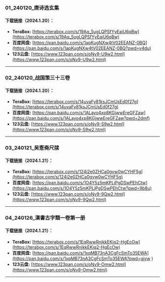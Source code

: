 ### 01_240120_唐诗选玄集

#### 下载链接（2024.1.20）：
- **TeraBox:** [https://terabox.com/s/19Aq_5ugLQPSfYyEaiU6qBw](https://terabox.com/s/19Aq_5ugLQPSfYyEaiU6qBw)
- **百度网盘:** [https://pan.baidu.com/s/1apKugNXw4tV02EEANZ-0BQ](https://pan.baidu.com/s/1apKugNXw4tV02EEANZ-0BQ?pwd=y4du) 
- **123云盘:** [https://www.123pan.com/s/oNv9-U9w2.html](https://www.123pan.com/s/oNv9-U9w2.html)

---
### 02_240120_战国策三十三卷

#### 下载链接（2024.1.20）：
- **TeraBox:** [https://terabox.com/s/14uvaFy81ksJCmUsEd0f27g](https://terabox.com/s/14uvaFy81ksJCmUsEd0f27g)
- **百度网盘:** [https://pan.baidu.com/s/1ALayo4xp8KGjwwEreGFZaw](https://pan.baidu.com/s/1ALayo4xp8KGjwwEreGFZaw?pwd=2dmf) 
- **123云盘:** [https://www.123pan.com/s/oNv9-S9w2.html](https://www.123pan.com/s/oNv9-S9w2.html)

---
### 03_240121_吴愙斋尺牍

#### 下载链接（2024.1.21）：
- **TeraBox:** [https://terabox.com/s/124i2e0ZHCa0gyw0wCYHF5g](https://terabox.com/s/124i2e0ZHCa0gyw0wCYHF5g)
- **百度网盘:** [https://pan.baidu.com/s/1O4Y5z5mKPLjPgDSwPEhCtw](https://pan.baidu.com/s/1O4Y5z5mKPLjPgDSwPEhCtw?pwd=9b8u) 
- **123云盘:** [https://www.123pan.com/s/oNv9-9Qw2.html](https://www.123pan.com/s/oNv9-9Qw2.html)

---
### 04_240126_漢書古字類一卷第一册

#### 下载链接（2024.1.21）：
- **TeraBox:** [https://terabox.com/s/1EqRwwRnjkkEKiq2-HgEcOw](https://terabox.com/s/1EqRwwRnjkkEKiq2-HgEcOw)
- **百度网盘:** [https://pan.baidu.com/s/1xqMB73nA3CgFcSmTo35EWA](https://pan.baidu.com/s/1xqMB73nA3CgFcSmTo35EWA?pwd=gjyw ) 
- **123云盘:** [https://www.123pan.com/s/oNv9-Omw2.html](https://www.123pan.com/s/oNv9-Omw2.html)

---
